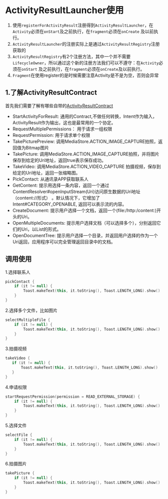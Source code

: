 # ActivityResultLauncher使用

1. 使用`registerForActivityResult`注册得到`ActivityResultLauncher`，在`Activity`必须在`onStart`及之前执行，在`fragment`必须在`onCreate`
   及以前执行。
2. `ActivityResultLauncher`的注册实际上是通过`ActivityResultRegistry`注册获取的
3. `ActivityResultRegistry`有2个注册方法，其中一个并不需要`LifecycleOwner`，所以通过这个新的注册方法我们可以不遵守：在`Activity`必须在`onStart`
   及之前执行，在`fragment`必须在`onCreate`及以前执行。
4. `Fragment`在使用register的是时候需要注意Activity是不是为空，否则会异常

## 1.了解ActivityResultContract

首先我们需要了解有哪些自带的[ActivityResultContract](https://developer.android.com/reference/androidx/activity/result/contract/ActivityResultContract)

- StartActivityForResult: 通用的Contract,不做任何转换，Intent作为输入，ActivityResult作为输出，这也是最常用的一个协定。
- RequestMultiplePermissions： 用于请求一组权限
- RequestPermission: 用于请求单个权限
- TakePicturePreview: 调用MediaStore.ACTION_IMAGE_CAPTURE拍照，返回值为Bitmap图片
- TakePicture: 调用MediaStore.ACTION_IMAGE_CAPTURE拍照，并将图片保存到给定的Uri地址，返回true表示保存成功。
- TakeVideo: 调用MediaStore.ACTION_VIDEO_CAPTURE 拍摄视频，保存到给定的Uri地址，返回一张缩略图。
- PickContact: 从通讯录APP获取联系人
- GetContent: 提示用选择一条内容，返回一个通过ContentResolver#openInputStream(Uri)访问原生数据的Uri地址（content://形式） 。默认情况下，它增加了
  Intent#CATEGORY_OPENABLE, 返回可以表示流的内容。
- CreateDocument: 提示用户选择一个文档，返回一个(file:/http:/content:)开头的Uri。
- OpenMultipleDocuments: 提示用户选择文档（可以选择多个），分别返回它们的Uri，以List的形式。
- OpenDocumentTree: 提示用户选择一个目录，并返回用户选择的作为一个Uri返回，应用程序可以完全管理返回目录中的文档。

## 调用使用

1.选择联系人

```kotlin
pickContact {
    if (it != null) {
        Toast.makeText(this, it.toString(), Toast.LENGTH_LONG).show()
    }
}
```

2.选择多个文件，比如图片

```kotlin
selectMultipleFile {
    if (it != null) {
        Toast.makeText(this, it.toString(), Toast.LENGTH_LONG).show()
    }
}
```

3.拍摄视频

 ```kotlin
takeVideo {
    if (it != null) {
        Toast.makeText(this, it.toString(), Toast.LENGTH_LONG).show()
    }
}
```

4.申请权限

```kotlin
startRequestPermission(permission = READ_EXTERNAL_STORAGE) {
    if (it != null) {
        Toast.makeText(this, it.toString(), Toast.LENGTH_LONG).show()
    }
}

```

5.选择文件
```kotlin
selectFile {
    if (it != null) {
        Toast.makeText(this, it.toString(), Toast.LENGTH_LONG).show()
    }
}
```

6.拍摄图片

```kotlin
takePicture {
    if (it != null) {
        Toast.makeText(this, it.toString(), Toast.LENGTH_LONG).show()
    }
}
```
 
   
